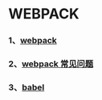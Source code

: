 # WEBPACK

### 1、[webpack](/WEBPACK/webpack)

### 2、[webpack 常见问题](/WEBPACK/webpack常见问题)

### 3、[babel](/WEBPACK/babel)

